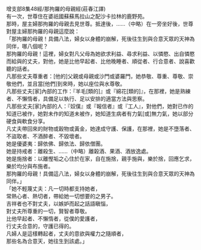 增支部8集48經/那拘羅的母親經(莊春江譯)  
有一次，世尊住在婆祇國蘇蘇馬拉山之配沙卡拉林的鹿野苑。  
那時，屋主婦那拘羅的母親去見世尊。抵達後，……（中略）在一旁坐好後，世尊對屋主婦那拘羅的母親這麼說：  
「那拘羅的母親！具備八法，婦女以身體的崩解，死後往生到與合意天眾的天神為同伴，哪八個呢？  
那拘羅的母親！這裡，婦女對凡父母為她欲求利益、尋求利益、以憐愍、出自憐愍而給與的丈夫，對他，她是比他早起者、比他晚睡者、順從者、行合意者、說喜歡聽的話者。  
凡那些丈夫尊重者：[他的]父親或母親或沙門或婆羅門，她恭敬、尊重、尊敬、崇敬他們，並且當[他們]到來時，她以座位與水尊敬。  
凡那些丈夫[家]內部的工作：『羊毛[類的]』或『綿花[類的]』，在那裡，她是熟練者、不懶惰者，具備足以執行、足以安排的適當方法與思察。  
凡那些丈夫[家]內部的人：『奴僕』或『報信者』或『工人』，對他們，她對已作的知道已被作，她對未作的知道未被作，她知道生病者有力氣[或]無力氣，她以部分硬食與軟食分享。  
凡丈夫帶回來的財物或穀物或黃金，她達成守護、保護，在那裡，她是不墮落者、不盜取者、不酒醉者、不毀壞者。  
她是優婆夷：歸依佛、歸依法、歸依僧團。  
她是持戒者：離殺生、……（中略）離榖酒、果酒、酒放逸處。  
她是施捨者：以離慳垢之心住於在家，自在施捨，親手施與，樂於捨，回應乞求，樂於均分與布施者。  
那拘羅的母親！具備這八法，婦女以身體的崩解，死後往生到與合意天眾的天神為同伴。」  
「她不輕蔑丈夫：凡一切時都支持她者，  
常熱心者、熱切者，帶給她一切想要的之男子。  
吉祥者也不對丈夫，以嫉妒而起之話語瞋惱，  
對丈夫所尊重的一切，賢智者尊敬。  
比他早起者、不懶惰者，從僕的愛護者，  
行丈夫合意的，守護已得的。  
凡婦人是這樣轉起者，丈夫的意欲與權力之隨順者，  
那些名為合意天，她往生到該處。」  
  
  
